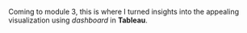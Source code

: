 Coming to module 3, this is where I turned insights into the appealing visualization using _dashboard_ in **Tableau**.
